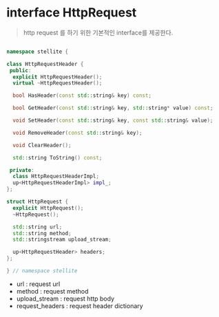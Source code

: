 # interface HttpRequest
> http request 를 하기 위한 기본적인 interface를 제공한다.

```c++

namespace stellite {

class HttpRequestHeader {
 public:
  explicit HttpRequestHeader();
  virtual ~HttpRequestHeader();

  bool HasHeader(const std::string& key) const;

  bool GetHeader(const std::string& key, std::string* value) const;

  void SetHeader(const std::string& key, const std::string& value);

  void RemoveHeader(const std::string& key);

  void ClearHeader();

  std::string ToString() const;

 private:
  class HttpRequestHeaderImpl;
  up<HttpRequestHeaderImpl> impl_;
};

struct HttpRequest {
  explicit HttpRequest();
  ~HttpRequest();

  std::string url;
  std::string method;
  std::stringstream upload_stream;

  up<HttpRequestHeader> headers;
};

} // namespace stellite

```

* url : request url
* method : request method
* upload_stream : request http body
* request_headers : request header dictionary

